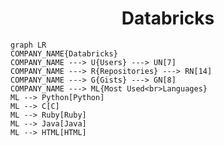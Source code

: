 <h1 align="center">Databricks</h1>

```mermaid
graph LR
COMPANY_NAME{Databricks}
COMPANY_NAME ---> U{Users} ---> UN[7]
COMPANY_NAME ---> R{Repositories} ---> RN[14]
COMPANY_NAME ---> G{Gists} ---> GN[8]
COMPANY_NAME ---> ML{Most Used<br>Languages}
ML --> Python[Python]
ML --> C[C]
ML --> Ruby[Ruby]
ML --> Java[Java]
ML --> HTML[HTML]
```
